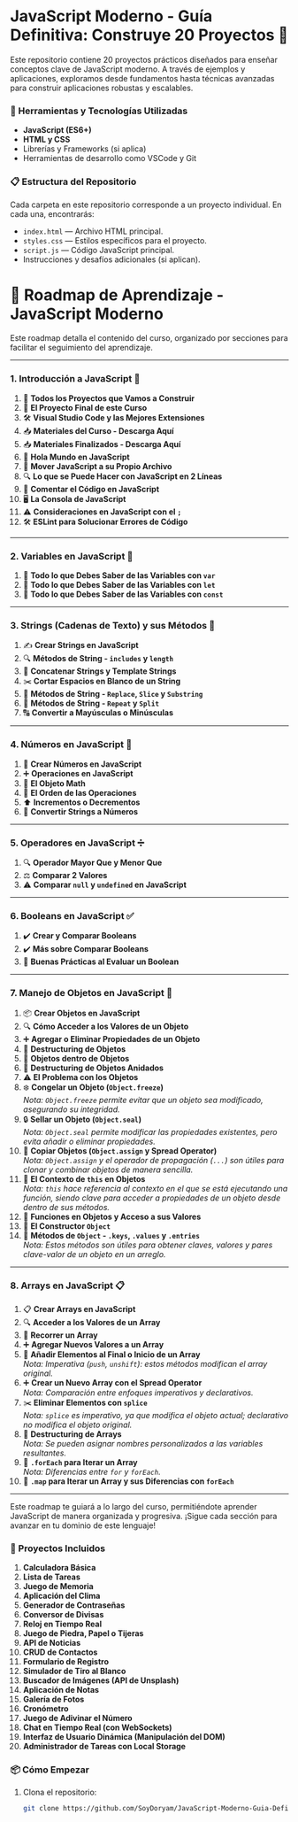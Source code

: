 # JavaScript Moderno - Guía Definitiva: Construye 20 Proyectos 🚀

Este repositorio contiene 20 proyectos prácticos diseñados para enseñar conceptos clave de JavaScript moderno. A través de ejemplos y aplicaciones, exploramos desde fundamentos hasta técnicas avanzadas para construir aplicaciones robustas y escalables.

### 🧰 Herramientas y Tecnologías Utilizadas

- **JavaScript (ES6+)**
- **HTML y CSS**
- Librerías y Frameworks (si aplica)
- Herramientas de desarrollo como VSCode y Git

### 📋 Estructura del Repositorio

Cada carpeta en este repositorio corresponde a un proyecto individual. En cada una, encontrarás:
- `index.html` — Archivo HTML principal.
- `styles.css` — Estilos específicos para el proyecto.
- `script.js` — Código JavaScript principal.
- Instrucciones y desafíos adicionales (si aplican).

# 🚀 Roadmap de Aprendizaje - JavaScript Moderno

Este roadmap detalla el contenido del curso, organizado por secciones para facilitar el seguimiento del aprendizaje.

---

### 1. **Introducción a JavaScript** 📝

1. 🚀 **Todos los Proyectos que Vamos a Construir**
2. 🏁 **El Proyecto Final de este Curso**
3. 🛠️ **Visual Studio Code y las Mejores Extensiones**
4. 📥 **Materiales del Curso - Descarga Aquí**
5. 📥 **Materiales Finalizados - Descarga Aquí**
6. 👋 **Hola Mundo en JavaScript**
7. 📂 **Mover JavaScript a su Propio Archivo**
8. 🔍 **Lo que se Puede Hacer con JavaScript en 2 Líneas**
9. 💬 **Comentar el Código en JavaScript**
10. 🖥️ **La Consola de JavaScript**
11. ⚠️ **Consideraciones en JavaScript con el `;`**
12. 🛠️ **ESLint para Solucionar Errores de Código**

---

### 2. **Variables en JavaScript** 💼

1. 🔑 **Todo lo que Debes Saber de las Variables con `var`**
2. 🔑 **Todo lo que Debes Saber de las Variables con `let`**
3. 🔑 **Todo lo que Debes Saber de las Variables con `const`**

---

### 3. **Strings (Cadenas de Texto) y sus Métodos** 📜

1. ✍️ **Crear Strings en JavaScript**
2. 🔍 **Métodos de String - `includes` y `length`**
3. 🔗 **Concatenar Strings y Template Strings**
4. ✂️ **Cortar Espacios en Blanco de un String**
5. 🔄 **Métodos de String - `Replace`, `Slice` y `Substring`**
6. 🔁 **Métodos de String - `Repeat` y `Split`**
7. 🔠 **Convertir a Mayúsculas o Minúsculas**

---

### 4. **Números en JavaScript** 🔢

1. 🔢 **Crear Números en JavaScript**
2. ➕ **Operaciones en JavaScript**
3. 📐 **El Objeto Math**
4. 🔄 **El Orden de las Operaciones**
5. ⬆️ **Incrementos o Decrementos**
6. 🔄 **Convertir Strings a Números**

---

### 5. **Operadores en JavaScript** ➗

1. 🔍 **Operador Mayor Que y Menor Que**
2. ⚖️ **Comparar 2 Valores**
3. ⚠️ **Comparar `null` y `undefined` en JavaScript**

---

### 6. **Booleans en JavaScript** ✅

1. ✔️ **Crear y Comparar Booleans**
2. ✔️ **Más sobre Comparar Booleans**
3. 📝 **Buenas Prácticas al Evaluar un Boolean**

---

### 7. **Manejo de Objetos en JavaScript** 🧩

1. 📦 **Crear Objetos en JavaScript**
2. 🔍 **Cómo Acceder a los Valores de un Objeto**
3. ➕ **Agregar o Eliminar Propiedades de un Objeto**
4. 🧩 **Destructuring de Objetos**
5. 🔗 **Objetos dentro de Objetos**
6. 🧩 **Destructuring de Objetos Anidados**
7. ⚠️ **El Problema con los Objetos**
8. ❄️ **Congelar un Objeto (`Object.freeze`)**  
   _Nota: `Object.freeze` permite evitar que un objeto sea modificado, asegurando su integridad._
9. 🔒 **Sellar un Objeto (`Object.seal`)**  
   _Nota: `Object.seal` permite modificar las propiedades existentes, pero evita añadir o eliminar propiedades._
10. 📄 **Copiar Objetos (`Object.assign` y Spread Operator)**  
    _Nota: `Object.assign` y el operador de propagación (`...`) son útiles para clonar y combinar objetos de manera sencilla._
11. 🔄 **El Contexto de `this` en Objetos**  
    _Nota: `this` hace referencia al contexto en el que se está ejecutando una función, siendo clave para acceder a propiedades de un objeto desde dentro de sus métodos._
12. 🔧 **Funciones en Objetos y Acceso a sus Valores**
13. 🔨 **El Constructor `Object`**
14. 🔑 **Métodos de `Object` - `.keys`, `.values` y `.entries`**  
    _Nota: Estos métodos son útiles para obtener claves, valores y pares clave-valor de un objeto en un arreglo._

---

### 8. **Arrays en JavaScript** 📋

1. 📋 **Crear Arrays en JavaScript**
2. 🔍 **Acceder a los Valores de un Array**
3. 🔄 **Recorrer un Array**
4. ➕ **Agregar Nuevos Valores a un Array**
5. 🔄 **Añadir Elementos al Final o Inicio de un Array**  
   _Nota: Imperativa (`push`, `unshift`): estos métodos modifican el array original._
6. ➕ **Crear un Nuevo Array con el Spread Operator**  
   _Nota: Comparación entre enfoques imperativos y declarativos._
7. ✂️ **Eliminar Elementos con `splice`**  
   _Nota: `splice` es imperativo, ya que modifica el objeto actual; declarativo no modifica el objeto original._
8. 🧩 **Destructuring de Arrays**  
   _Nota: Se pueden asignar nombres personalizados a las variables resultantes._
9. 🔄 **`.forEach` para Iterar un Array**  
   _Nota: Diferencias entre `for` y `forEach`._
10. 🔄 **`.map` para Iterar un Array y sus Diferencias con `forEach`**

---

Este roadmap te guiará a lo largo del curso, permitiéndote aprender JavaScript de manera organizada y progresiva. ¡Sigue cada sección para avanzar en tu dominio de este lenguaje!


### 📌 Proyectos Incluidos

1. **Calculadora Básica**
2. **Lista de Tareas**
3. **Juego de Memoria**
4. **Aplicación del Clima**
5. **Generador de Contraseñas**
6. **Conversor de Divisas**
7. **Reloj en Tiempo Real**
8. **Juego de Piedra, Papel o Tijeras**
9. **API de Noticias**
10. **CRUD de Contactos**
11. **Formulario de Registro**
12. **Simulador de Tiro al Blanco**
13. **Buscador de Imágenes (API de Unsplash)**
14. **Aplicación de Notas**
15. **Galería de Fotos**
16. **Cronómetro**
17. **Juego de Adivinar el Número**
18. **Chat en Tiempo Real (con WebSockets)**
19. **Interfaz de Usuario Dinámica (Manipulación del DOM)**
20. **Administrador de Tareas con Local Storage**

### 📦 Cómo Empezar

1. Clona el repositorio:

   ```bash
   git clone https://github.com/SoyDoryam/JavaScript-Moderno-Guia-Definitiva-Construye-20-Proyectos.git
